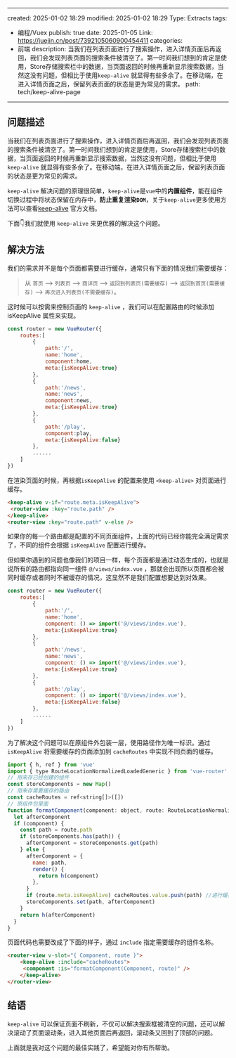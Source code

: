 ***

created: 2025-01-02 18:29
modified: 2025-01-02 18:29
Type: Extracts
tags:

* 编程/Vuex
  publish: true
  date: 2025-01-05
  Link: https://juejin.cn/post/7392105060900454411
  categories:
* 前端
  description: 当我们在列表页面进行了搜索操作，进入详情页面后再返回，我们会发现列表页面的搜索条件被清空了。第一时间我们想到的肯定是使用，Store存储搜索栏中的数据，当页面返回的时候再重新显示搜索数据，当然这没有问题，但相比于使用`keep-alive` 就显得有些多余了。在移动端，在进入详情页面之后，保留列表页面的状态是更为常见的需求。
  path: tech/keep-alive-page

***

## 问题描述

当我们在列表页面进行了搜索操作，进入详情页面后再返回，我们会发现列表页面的搜索条件被清空了。第一时间我们想到的肯定是使用，Store存储搜索栏中的数据，当页面返回的时候再重新显示搜索数据，当然这没有问题，但相比于使用`keep-alive` 就显得有些多余了。在移动端，在进入详情页面之后，保留列表页面的状态是更为常见的需求。

`keep-alive`  解决问题的原理很简单，`keep-alive`是`vue`中的**内置组件**，能在组件切换过程中将状态保留在内存中，**防止重复渲染`DOM`**，关于`keep-alive`更多使用方法可以查看[keep-alive](https://cn.vuejs.org/guide/built-ins/keep-alive) 官方文档。

下面👇我们就使用 `keep-alive`  来更优雅的解决这个问题。

## 解决方法

我们的需求并不是每个页面都需要进行缓存，通常只有下面的情况我们需要缓存：

> 从 `首页` –> `列表页` –> `商详页` –> `返回到列表页(需要缓存)` –> `返回到首页(需要缓存)` –> `再次进入列表页(不需要缓存)`。

这时候可以按需来控制页面的 `keep-alive` ，我们可以在配置路由的时候添加 isKeepAlive 属性来实现。

```js
const router = new VueRouter({
    routes:[
        {
            path:'/',
            name:'home',
            component:home,
            meta:{isKeepAlive:true}
        },
        {
            path:'/news',
            name:'news',
            component:news,
            meta:{isKeepAlive:true}
        },
        {
            path:'/play',
            component:play,
            meta:{isKeepAlive:false}
        },
        ......
    ]
})
```

在渲染页面的时候，再根据`isKeepAlive` 的配置来使用 `<keep-alive>` 对页面进行缓存。

```html
<keep-alive v-if="route.meta.isKeepAlive">
 <router-view :key="route.path" />
</keep-alive>
<router-view :key="route.path" v-else />
```

如果你的每一个路由都是配置的不同页面组件，上面的代码已经你能完全满足需求了，不同的组件会根据 `isKeepAlive` 配置进行缓存。

但如果你遇到的问题也像我们的项目一样，每个页面都是通过动态生成的，也就是说所有的路由都指向同一组件 `@/views/index.vue` ，那就会出现所以页面都会被同时缓存或者同时不被缓存的情况，这显然不是我们配置想要达到对效果。

```js
const router = new VueRouter({
    routes:[
        {
            path:'/',
            name:'home',
            component: () => import('@/views/index.vue'),
            meta:{isKeepAlive:true}
        },
        {
            path:'/news',
            name:'news',
            component: () => import('@/views/index.vue'),
            meta:{isKeepAlive:true}
        },
        {
            path:'/play',
            component: () => import('@/views/index.vue'),
            meta:{isKeepAlive:false}
        },
        ......
    ]
})
```

为了解决这个问题可以在原组件外包装一层，使用路径作为唯一标识。通过 `isKeepAlive` 将需要缓存的页面添加到 `cacheRoutes` 中实现不同页面的缓存。

```js
import { h, ref } from 'vue'
import { type RouteLocationNormalizedLoadedGeneric } from 'vue-router'
// 用来存已经创建的组件
const storeComponents = new Map()
// 用来存需要缓存的路由
const cacheRoutes = ref<string[]>([])
// 原组件包里面
function formatComponent(component: object, route: RouteLocationNormalizedLoadedGeneric) {
  let afterComponent
  if (component) {
    const path = route.path
    if (storeComponents.has(path)) {
      afterComponent = storeComponents.get(path)
    } else {
      afterComponent = {
        name: path,
        render() {
          return h(component)
        },
      }
      if (route.meta.isKeepAlive) cacheRoutes.value.push(path) //进行缓存
      storeComponents.set(path, afterComponent)
    }
    return h(afterComponent)
  }
}
```

页面代码也需要改成了下面的样子，通过 `include` 指定需要缓存的组件名称。

```html
<router-view v-slot="{ Component, route }">
	<keep-alive :include="cacheRoutes">
	 <component :is="formatComponent(Component, route)" />
	</keep-alive>
</router-view>
```

## 结语

`keep-alive`  可以保证页面不刷新，不仅可以解决搜索框被清空的问题，还可以解决滚动了页面滚动条，进入其他页面后再返回，滚动条又回到了顶部的问题。

上面就是我对这个问题的最佳实践了，希望能对你有所帮助。
